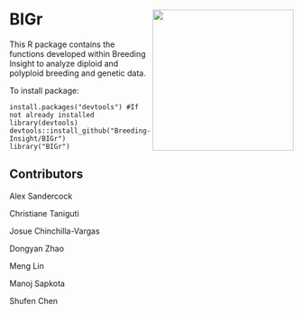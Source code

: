 # BIGr <img src="https://github.com/user-attachments/assets/2168c801-fcee-4999-b04e-f7b01fed9cfa" align="right" width="250"/>


This R package contains the functions developed within Breeding Insight to analyze diploid and polyploid breeding and genetic data.

To install package:
```
install.packages("devtools") #If not already installed
library(devtools)
devtools::install_github("Breeding-Insight/BIGr")
library("BIGr")
```

## Contributors
Alex Sandercock

Christiane Taniguti

Josue Chinchilla-Vargas

Dongyan Zhao

Meng Lin

Manoj Sapkota

Shufen Chen
